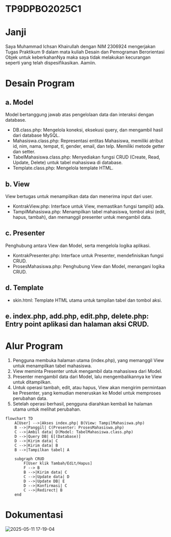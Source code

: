 # TP9DPBO2025C1

# Janji
Saya Muhammad Ichsan Khairullah dengan NIM 2306924 mengerjakan Tugas Praktikum 9 dalam mata kuliah Desain dan Pemograman Berorientasi Objek untuk keberkahanNya maka saya tidak melakukan kecurangan seperti yang telah dispesifikasikan. Aamiin.

# Desain Program
## a. Model <br/>
Model bertanggung jawab atas pengelolaan data dan interaksi dengan database.
- DB.class.php: Mengelola koneksi, eksekusi query, dan mengambil hasil dari database MySQL.
- Mahasiswa.class.php: Representasi entitas Mahasiswa, memiliki atribut id, nim, nama, tempat, tl, gender, email, dan telp. Memiliki metode getter dan setter.
- TabelMahasiswa.class.php: Menyediakan fungsi CRUD (Create, Read, Update, Delete) untuk tabel mahasiswa di database.
- Template.class.php: Mengelola template HTML.
## b. View <br/>
View bertugas untuk menampilkan data dan menerima input dari user.
- KontrakView.php: Interface untuk View, memastikan fungsi tampil() ada.
- TampilMahasiswa.php: Menampilkan tabel mahasiswa, tombol aksi (edit, hapus, tambah), dan memanggil presenter untuk mengambil data.
## c. Presenter <br/>
Penghubung antara View dan Model, serta mengelola logika aplikasi.
- KontrakPresenter.php: Interface untuk Presenter, mendefinisikan fungsi CRUD.
- ProsesMahasiswa.php: Penghubung View dan Model, menangani logika CRUD.
## d. Template <br/>
- skin.html: Template HTML utama untuk tampilan tabel dan tombol aksi.
## e. index.php, add.php, edit.php, delete.php: Entry point aplikasi dan halaman aksi CRUD.

# Alur Program
1. Pengguna membuka halaman utama (index.php), yang memanggil View untuk menampilkan tabel mahasiswa.
2. View meminta Presenter untuk mengambil data mahasiswa dari Model.
3. Presenter mengambil data dari Model, lalu mengembalikannya ke View untuk ditampilkan.
4. Untuk operasi tambah, edit, atau hapus, View akan mengirim permintaan ke Presenter, yang kemudian meneruskan ke Model untuk memproses perubahan data.
5. Setelah operasi berhasil, pengguna diarahkan kembali ke halaman utama untuk melihat perubahan.
```mermaid
flowchart TD
    A[User] -->|Akses index.php| B(View: TampilMahasiswa.php)
    B -->|Panggil| C(Presenter: ProsesMahasiswa.php)
    C -->|Ambil data| D(Model: TabelMahasiswa.class.php)
    D -->|Query DB| E[(Database)]
    D -->|Kirim data| C
    C -->|Kirim data| B
    B -->|Tampilkan tabel| A

    subgraph CRUD
        F[User klik Tambah/Edit/Hapus]
        F --> B
        B -->|Kirim data| C
        C -->|Update data| D
        D -->|Update DB| E
        D -->|Konfirmasi| C
        C -->|Redirect| B
    end
```

# Dokumentasi
![2025-05-11 17-19-04](https://github.com/user-attachments/assets/7ceb2dfb-4b85-4eea-827a-aad64781a943)

